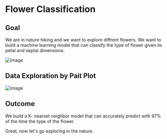 # Flower Classification

## Goal

We are in nature hiking and we want to explore diffrent flowers. We want to build a machine learning model that can classify the type of flower given its petal and septal dimensions.

![image](https://user-images.githubusercontent.com/53411455/132767506-ae7ab1c3-2d64-4b3b-b710-a32cf2324cc7.png)

## Data Exploration by  Pait Plot

![image](https://user-images.githubusercontent.com/53411455/132767554-0e984e59-0ab6-4bba-8f29-ad67529db95d.png)



## Outcome

We build a K- nearset neighbor model that can accurately predict with 97% of the time the type of the flower.

Great, now let's go exploring in the nature.

